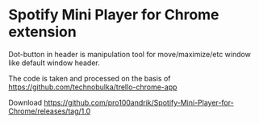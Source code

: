 # Spotify Mini Player for Chrome extension


Dot-button in header is manipulation tool for move/maximize/etc window like default window header.

The code is taken and processed on the basis of https://github.com/technobulka/trello-chrome-app

Download https://github.com/pro100andrik/Spotify-Mini-Player-for-Chrome/releases/tag/1.0
